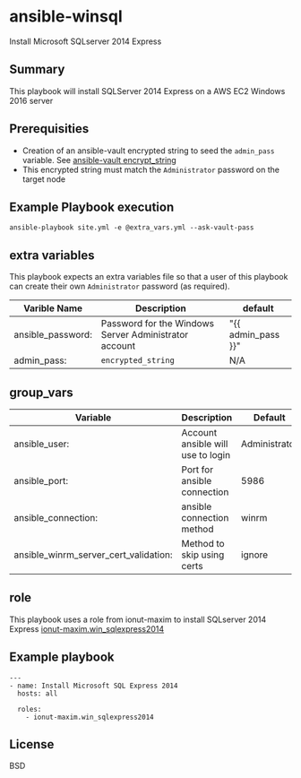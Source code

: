 ansible-winsql
===============
Install Microsoft SQLserver 2014 Express

Summary
--------
This playbook will install SQLServer 2014 Express on a AWS EC2 Windows 2016 server

Prerequisities
----------------
- Creation of an ansible-vault encrypted string to seed the `admin_pass` variable.  See [ansible-vault encrypt_string](https://docs.ansible.com/ansible/2.4/vault.html#use-encrypt-string-to-create-encrypted-variables-to-embed-in-yaml)
- This encrypted string must match the `Administrator` password on the target node

Example Playbook execution
-------------------------
`ansible-playbook site.yml -e @extra_vars.yml --ask-vault-pass`

extra variables
---------------
This playbook expects an extra variables file so that a user of this playbook can create their own `Administrator` password (as required).

|Varible Name | Description | default|
|-------------|-------------|--------|
|ansible_password:|Password for the Windows Server Administrator account| "{{ admin_pass }}"
|admin_pass:|`encrypted_string`|N/A|

group_vars
-----------
|Variable | Description | Default |
|----|-------------|---------|
|ansible_user: |Account ansible will use to login| Administrator|
|ansible_port: |Port for ansible connection |5986|
|ansible_connection: | ansible connection method| winrm|
|ansible_winrm_server_cert_validation:| Method to skip using certs| ignore|

role
--------
This playbook uses a role from ionut-maxim to install SQLserver 2014 Express
[ionut-maxim.win_sqlexpress2014](https://galaxy.ansible.com/ionut-maxim/win_sqlexpress2014/)


Example playbook
-----------
```
---
- name: Install Microsoft SQL Express 2014
  hosts: all

  roles:
    - ionut-maxim.win_sqlexpress2014
```

License
-------
BSD
